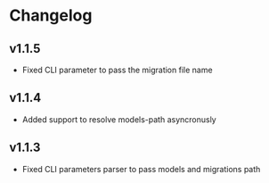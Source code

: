 # Changelog

## v1.1.5
* Fixed CLI parameter to pass the migration file name

## v1.1.4
* Added support to resolve models-path asyncronusly

## v1.1.3
* Fixed CLI parameters parser to pass models and migrations path